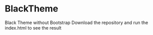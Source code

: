 # BlackTheme
 Black Theme without Bootstrap
Download the repository and run the index.html to see the result
